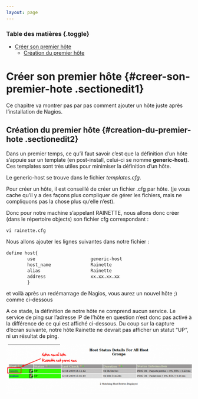 ```yaml
---
layout: page
---
```


### Table des matières {.toggle}

-   [Créer son premier
    hôte](creer-son-premier-hote.html#creer-son-premier-hote)
    -   [Création du premier
        hôte](creer-son-premier-hote.html#creation-du-premier-hote)

Créer son premier hôte {#creer-son-premier-hote .sectionedit1}
======================

Ce chapitre va montrer pas par pas comment ajouter un hôte juste après
l’installation de Nagios.

Création du premier hôte {#creation-du-premier-hote .sectionedit2}
------------------------

Dans un premier temps, ce qu’il faut savoir c’est que la définition d’un
hôte s’appuie sur un template (en post-install, celui-ci se nomme
**generic-host**). Ces templates sont très utiles pour minimiser la
définition d’un hôte.

Le generic-host se trouve dans le fichier *templates.cfg*.

Pour créer un hôte, il est conseillé de créer un fichier .cfg par hôte.
(je vous cache qu’il y a des façons plus compliquer de gérer les
fichiers, mais ne compliquons pas la chose plus qu’elle n’est).

Donc pour notre machine s’appelant RAINETTE, nous allons donc créer
(dans le répertoire objects) son fichier cfg correspondant :

~~~
vi rainette.cfg
~~~

Nous allons ajouter les lignes suivantes dans notre fichier :

~~~
define host{
        use                     generic-host
        host_name               Rainette
        alias                   Rainette
        address                 xx.xx.xx.xx
        }
~~~

et voilà après un redémarrage de Nagios, vous aurez un nouvel hôte ;)
comme ci-dessous

A ce stade, la définition de notre hôte ne comprend aucun service. Le
service de ping sur l’adresse IP de l’hôte en question n’est donc pas
activé à la différence de ce qui est affiché ci-dessous. Du coup sur la
capture d’écran suivante, notre hôte Rainette ne devrait pas afficher un
statut “UP”, ni un résultat de ping.

[![](../../../../assets/media/nagios/nagios-debutant/nouvel-host.png@w=700)](../../../../_detail/nagios/nagios-debutant/nouvel-host.png@id=nagios%253Anagios-debutant%253Acreer-son-premier-hote.html "nagios:nagios-debutant:nouvel-host.png")
